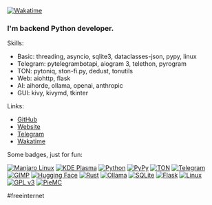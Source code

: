 [![Wakatime](https://wakatime.com/badge/user/ca0cb219-088f-4a29-9d00-140073eea462.svg)](https://wakatime.com/@ca0cb219-088f-4a29-9d00-140073eea462)

### I'm backend Python developer.

Skills:
- Basic: threading, asyncio, sqlite3, dataclasses-json, pypy, linux
- Telegram: pytelegrambotapi, aiogram 3, telethon, pyrogram
- TON: pytoniq, ston-fi.py, dedust, tonutils
- Web: aiohttp, flask
- AI: aihorde, ollama, openai, anthropic
- GUI: kivy, kivymd, tkinter

Links:
- [GitHub](https://github.com/lapismyt)
- [Website](http://lapismyt.lol)
- [Telegram](https://t.me/LapisMYT)
- [Wakatime](https://wakatime.com/@LapisMYT)

Some badges, just for fun:

[![Manjaro Linux](https://img.shields.io/badge/Manjaro-gray?logo=manjaro)](https://manjaro.org)
[![KDE Plasma](https://img.shields.io/badge/KDE-gray?logo=kde)](https://kde.org)
[![Python](https://img.shields.io/badge/Python-gray?logo=python)](https://www.python.org)
[![PyPy](https://img.shields.io/badge/PyPy-gray?logo=pypy)](https://pypy.org)
[![TON](https://img.shields.io/badge/TON-gray?logo=ton)](https://ton.org)
[![Telegram](https://img.shields.io/badge/Telegram-gray?logo=telegram)](https://telegram.org)
[![GIMP](https://img.shields.io/badge/GIMP-gray?logo=gimp)](https://gimp.org)
[![Hugging Face](https://img.shields.io/badge/Hugging_Face-gray?logo=hugging-face)](https://huggingface.co)
[![Rust](https://img.shields.io/badge/Rust-gray?logo=rust)](https://www.rust-lang.org)
[![Ollama](https://img.shields.io/badge/Ollama-gray?logo=ollama)](https://ollama.com)
[![SQLite](https://img.shields.io/badge/SQLite-gray?logo=sqlite)](https://sqlite.com)
[![Flask](https://img.shields.io/badge/Flask-gray?logo=flask)](https://flask.palletsprojects.com/en/stable)
[![Linux](https://img.shields.io/badge/Linux-gray?logo=linux)](https://www.linux.org)
[![GPL v3](https://img.shields.io/badge/GPLv3-gray?logo=gnu)](https://www.gnu.org/licenses/gpl-3.0)
[![PieMC](https://img.shields.io/badge/🍰_PieMC-gray)](https://github.com/PieMC-Dev/PieMC)

#freeinternet

